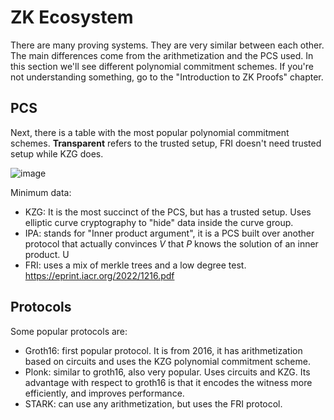 # ZK Ecosystem
There are many proving systems. They are very similar between each other. The main differences come from the arithmetization and the PCS used. In this section we'll see different polynomial commitment schemes. If you're not understanding something, go to the "Introduction to ZK Proofs" chapter.

## PCS
Next, there is a table with the most popular polynomial commitment schemes. **Transparent** refers to the trusted setup, FRI doesn't need trusted setup while KZG does.

![image](images/table_pcs.png)

Minimum data:
- KZG: It is the most succinct of the PCS, but has a trusted setup. Uses elliptic curve cryptography to "hide" data inside the curve group.
- IPA: stands for "Inner product argument", it is a PCS built over another protocol that actually convinces $V$ that $P$ knows the solution of an inner product. U
- FRI: uses a mix of merkle trees and a low degree test.
https://eprint.iacr.org/2022/1216.pdf

## Protocols
Some popular protocols are:
- Groth16: first popular protocol. It is from 2016, it has arithmetization based on circuits and uses the KZG polynomial commitment scheme.
- Plonk: similar to groth16, also very popular. Uses circuits and KZG. Its advantage with respect to groth16 is that it encodes the witness more efficiently, and improves performance.
- STARK: can use any arithmetization, but uses the FRI protocol.
